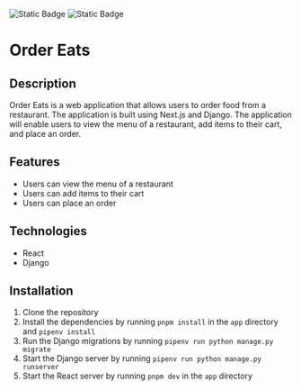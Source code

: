 ![Static Badge](https://img.shields.io/badge/vercel-passing-green?style=flat&logo=vercel)
![Static Badge](https://img.shields.io/badge/render-suspended-yellow?style=flat&logo=render)

# Order Eats

## Description

Order Eats is a web application that allows users to order food from a restaurant. The application is built using Next.js and Django. The application will enable users to view the menu of a restaurant, add items to their cart, and place an order.

## Features

- Users can view the menu of a restaurant
- Users can add items to their cart
- Users can place an order

## Technologies

- React
- Django

## Installation

1. Clone the repository
2. Install the dependencies by running `pnpm install` in the `app` directory and `pipenv install`
3. Run the Django migrations by running `pipenv run python manage.py migrate`
4. Start the Django server by running `pipenv run python manage.py runserver`
5. Start the React server by running `pnpm dev` in the `app` directory

